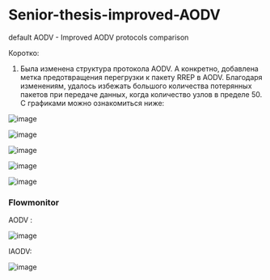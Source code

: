 # Senior-thesis-improved-AODV
default AODV - Improved AODV protocols comparison

Коротко: 
1) Была изменена структура протокола AODV. А конкретно, добавлена метка предотвращения перегрузки к пакету RREP в AODV. Благодаря изменениям, удалось избежать большого количества потерянных пакетов при передаче данных, когда количество узлов в пределе 50. С графиками можно ознакомиться ниже:

![image](https://github.com/Depth-monster/Senior-thesis-improved-AODV/assets/122405130/268b47fe-e8d8-41db-99fd-c02b5e9b0f4e)

![image](https://github.com/Depth-monster/Senior-thesis-improved-AODV/assets/122405130/1368997a-8d96-42f3-83da-6a05d4d70c01)

![image](https://github.com/Depth-monster/Senior-thesis-improved-AODV/assets/122405130/d1f02f52-6284-48c7-b680-e10d67c5f586)

![image](https://github.com/Depth-monster/Senior-thesis-improved-AODV/assets/122405130/1c76716a-9c06-4b46-8bd9-00f421186072)

![image](https://github.com/Depth-monster/Senior-thesis-improved-AODV/assets/122405130/5aea9631-ce90-4e09-b7b4-30da99f364a2)


### Flowmonitor

AODV :

![image](https://github.com/Depth-monster/Senior-thesis-improved-AODV/assets/122405130/806a4e59-25a2-4cdc-a452-c8cb79e0556e)


IAODV:

![image](https://github.com/Depth-monster/Senior-thesis-improved-AODV/assets/122405130/6a3fa242-b7fb-4c59-94aa-e2ccc5e40800)

